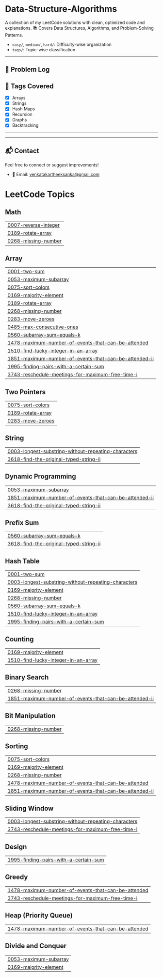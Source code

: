 # Data-Structure-Algorithms
 A collection of my LeetCode solutions with clean, optimized code and explanations. 📚 Covers Data Structures, Algorithms, and Problem-Solving Patterns.

- `easy/`, `medium/`, `hard/`: Difficulty-wise organization
- `tags/`: Topic-wise classification 

---

## 📌 Problem Log


## 🧠 Tags Covered

- [x] Arrays
- [x] Strings
- [x] Hash Maps
- [x] Recursion
- [x] Graphs
- [x] Backtracking

---


---

## 📬 Contact

Feel free to connect or suggest improvements!

- 📧 Email: venkatakartheeksanka@gmail.com


<!---LeetCode Topics Start-->
# LeetCode Topics
## Math
|  |
| ------- |
| [0007-reverse-integer](https://github.com/S-V-Kartheek/Data-Structure-Algorithms/tree/master/0007-reverse-integer) |
| [0189-rotate-array](https://github.com/S-V-Kartheek/Data-Structure-Algorithms/tree/master/0189-rotate-array) |
| [0268-missing-number](https://github.com/S-V-Kartheek/Data-Structure-Algorithms/tree/master/0268-missing-number) |
## Array
|  |
| ------- |
| [0001-two-sum](https://github.com/S-V-Kartheek/Data-Structure-Algorithms/tree/master/0001-two-sum) |
| [0053-maximum-subarray](https://github.com/S-V-Kartheek/Data-Structure-Algorithms/tree/master/0053-maximum-subarray) |
| [0075-sort-colors](https://github.com/S-V-Kartheek/Data-Structure-Algorithms/tree/master/0075-sort-colors) |
| [0169-majority-element](https://github.com/S-V-Kartheek/Data-Structure-Algorithms/tree/master/0169-majority-element) |
| [0189-rotate-array](https://github.com/S-V-Kartheek/Data-Structure-Algorithms/tree/master/0189-rotate-array) |
| [0268-missing-number](https://github.com/S-V-Kartheek/Data-Structure-Algorithms/tree/master/0268-missing-number) |
| [0283-move-zeroes](https://github.com/S-V-Kartheek/Data-Structure-Algorithms/tree/master/0283-move-zeroes) |
| [0485-max-consecutive-ones](https://github.com/S-V-Kartheek/Data-Structure-Algorithms/tree/master/0485-max-consecutive-ones) |
| [0560-subarray-sum-equals-k](https://github.com/S-V-Kartheek/Data-Structure-Algorithms/tree/master/0560-subarray-sum-equals-k) |
| [1478-maximum-number-of-events-that-can-be-attended](https://github.com/S-V-Kartheek/Data-Structure-Algorithms/tree/master/1478-maximum-number-of-events-that-can-be-attended) |
| [1510-find-lucky-integer-in-an-array](https://github.com/S-V-Kartheek/Data-Structure-Algorithms/tree/master/1510-find-lucky-integer-in-an-array) |
| [1851-maximum-number-of-events-that-can-be-attended-ii](https://github.com/S-V-Kartheek/Data-Structure-Algorithms/tree/master/1851-maximum-number-of-events-that-can-be-attended-ii) |
| [1995-finding-pairs-with-a-certain-sum](https://github.com/S-V-Kartheek/Data-Structure-Algorithms/tree/master/1995-finding-pairs-with-a-certain-sum) |
| [3743-reschedule-meetings-for-maximum-free-time-i](https://github.com/S-V-Kartheek/Data-Structure-Algorithms/tree/master/3743-reschedule-meetings-for-maximum-free-time-i) |
## Two Pointers
|  |
| ------- |
| [0075-sort-colors](https://github.com/S-V-Kartheek/Data-Structure-Algorithms/tree/master/0075-sort-colors) |
| [0189-rotate-array](https://github.com/S-V-Kartheek/Data-Structure-Algorithms/tree/master/0189-rotate-array) |
| [0283-move-zeroes](https://github.com/S-V-Kartheek/Data-Structure-Algorithms/tree/master/0283-move-zeroes) |
## String
|  |
| ------- |
| [0003-longest-substring-without-repeating-characters](https://github.com/S-V-Kartheek/Data-Structure-Algorithms/tree/master/0003-longest-substring-without-repeating-characters) |
| [3618-find-the-original-typed-string-ii](https://github.com/S-V-Kartheek/Data-Structure-Algorithms/tree/master/3618-find-the-original-typed-string-ii) |
## Dynamic Programming
|  |
| ------- |
| [0053-maximum-subarray](https://github.com/S-V-Kartheek/Data-Structure-Algorithms/tree/master/0053-maximum-subarray) |
| [1851-maximum-number-of-events-that-can-be-attended-ii](https://github.com/S-V-Kartheek/Data-Structure-Algorithms/tree/master/1851-maximum-number-of-events-that-can-be-attended-ii) |
| [3618-find-the-original-typed-string-ii](https://github.com/S-V-Kartheek/Data-Structure-Algorithms/tree/master/3618-find-the-original-typed-string-ii) |
## Prefix Sum
|  |
| ------- |
| [0560-subarray-sum-equals-k](https://github.com/S-V-Kartheek/Data-Structure-Algorithms/tree/master/0560-subarray-sum-equals-k) |
| [3618-find-the-original-typed-string-ii](https://github.com/S-V-Kartheek/Data-Structure-Algorithms/tree/master/3618-find-the-original-typed-string-ii) |
## Hash Table
|  |
| ------- |
| [0001-two-sum](https://github.com/S-V-Kartheek/Data-Structure-Algorithms/tree/master/0001-two-sum) |
| [0003-longest-substring-without-repeating-characters](https://github.com/S-V-Kartheek/Data-Structure-Algorithms/tree/master/0003-longest-substring-without-repeating-characters) |
| [0169-majority-element](https://github.com/S-V-Kartheek/Data-Structure-Algorithms/tree/master/0169-majority-element) |
| [0268-missing-number](https://github.com/S-V-Kartheek/Data-Structure-Algorithms/tree/master/0268-missing-number) |
| [0560-subarray-sum-equals-k](https://github.com/S-V-Kartheek/Data-Structure-Algorithms/tree/master/0560-subarray-sum-equals-k) |
| [1510-find-lucky-integer-in-an-array](https://github.com/S-V-Kartheek/Data-Structure-Algorithms/tree/master/1510-find-lucky-integer-in-an-array) |
| [1995-finding-pairs-with-a-certain-sum](https://github.com/S-V-Kartheek/Data-Structure-Algorithms/tree/master/1995-finding-pairs-with-a-certain-sum) |
## Counting
|  |
| ------- |
| [0169-majority-element](https://github.com/S-V-Kartheek/Data-Structure-Algorithms/tree/master/0169-majority-element) |
| [1510-find-lucky-integer-in-an-array](https://github.com/S-V-Kartheek/Data-Structure-Algorithms/tree/master/1510-find-lucky-integer-in-an-array) |
## Binary Search
|  |
| ------- |
| [0268-missing-number](https://github.com/S-V-Kartheek/Data-Structure-Algorithms/tree/master/0268-missing-number) |
| [1851-maximum-number-of-events-that-can-be-attended-ii](https://github.com/S-V-Kartheek/Data-Structure-Algorithms/tree/master/1851-maximum-number-of-events-that-can-be-attended-ii) |
## Bit Manipulation
|  |
| ------- |
| [0268-missing-number](https://github.com/S-V-Kartheek/Data-Structure-Algorithms/tree/master/0268-missing-number) |
## Sorting
|  |
| ------- |
| [0075-sort-colors](https://github.com/S-V-Kartheek/Data-Structure-Algorithms/tree/master/0075-sort-colors) |
| [0169-majority-element](https://github.com/S-V-Kartheek/Data-Structure-Algorithms/tree/master/0169-majority-element) |
| [0268-missing-number](https://github.com/S-V-Kartheek/Data-Structure-Algorithms/tree/master/0268-missing-number) |
| [1478-maximum-number-of-events-that-can-be-attended](https://github.com/S-V-Kartheek/Data-Structure-Algorithms/tree/master/1478-maximum-number-of-events-that-can-be-attended) |
| [1851-maximum-number-of-events-that-can-be-attended-ii](https://github.com/S-V-Kartheek/Data-Structure-Algorithms/tree/master/1851-maximum-number-of-events-that-can-be-attended-ii) |
## Sliding Window
|  |
| ------- |
| [0003-longest-substring-without-repeating-characters](https://github.com/S-V-Kartheek/Data-Structure-Algorithms/tree/master/0003-longest-substring-without-repeating-characters) |
| [3743-reschedule-meetings-for-maximum-free-time-i](https://github.com/S-V-Kartheek/Data-Structure-Algorithms/tree/master/3743-reschedule-meetings-for-maximum-free-time-i) |
## Design
|  |
| ------- |
| [1995-finding-pairs-with-a-certain-sum](https://github.com/S-V-Kartheek/Data-Structure-Algorithms/tree/master/1995-finding-pairs-with-a-certain-sum) |
## Greedy
|  |
| ------- |
| [1478-maximum-number-of-events-that-can-be-attended](https://github.com/S-V-Kartheek/Data-Structure-Algorithms/tree/master/1478-maximum-number-of-events-that-can-be-attended) |
| [3743-reschedule-meetings-for-maximum-free-time-i](https://github.com/S-V-Kartheek/Data-Structure-Algorithms/tree/master/3743-reschedule-meetings-for-maximum-free-time-i) |
## Heap (Priority Queue)
|  |
| ------- |
| [1478-maximum-number-of-events-that-can-be-attended](https://github.com/S-V-Kartheek/Data-Structure-Algorithms/tree/master/1478-maximum-number-of-events-that-can-be-attended) |
## Divide and Conquer
|  |
| ------- |
| [0053-maximum-subarray](https://github.com/S-V-Kartheek/Data-Structure-Algorithms/tree/master/0053-maximum-subarray) |
| [0169-majority-element](https://github.com/S-V-Kartheek/Data-Structure-Algorithms/tree/master/0169-majority-element) |
<!---LeetCode Topics End-->